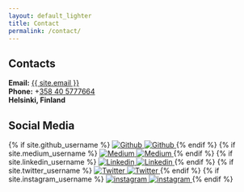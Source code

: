 ```yaml
---
layout: default_lighter
title: Contact
permalink: /contact/
---
```


<main id="main">

<!-- <section class="content conteiner-half">
  <div class="conteiner">
    <h1 class="margin-double">How to get in contact with me?</h1>
    <p>A product designer based in Helsinki, Finland.</p>
  </div>
</section> -->

<section class="content">
  <div class="conteiner">
    <div class="conteiner-half-width">
      <h2 class="title">Contacts</h2>
    </div>
    <div class="conteiner-half-width">
      <p><strong>Email:</strong> <a target="_blank" href="mailto:{{ site.email }}">{{ site.email }}</a><br />
      <strong>Phone:</strong> +<a href="callto:+358 40 5777664">358 40 5777664</a><br />
      <strong>Helsinki, Finland</strong></p>
    </div>
    <div class="conteiner-half-width">
      <h2 class="title">Social Media</h2>
    </div>
    <div class="conteiner-half-width">
      <nav class="menu main-menu menu-social-media mini">
        {% if site.github_username %}
          <a target="_blank" href="https://github.com/{{ site.github_username }}">
            <img class="darker" src="{{ site.url }}images/icon-Github-dark.svg" alt="Github">
            <img class="lighter" src="{{ site.url }}images/icon-Github-light.svg" alt="Github">
          </a>
        {% endif %}
        {% if site.medium_username %}
          <a target="_blank" href="https://medium.com/@{{ site.medium_username }}">
            <img class="darker" src="{{ site.url }}images/icon-Medium-dark.svg" alt="Medium">
            <img class="lighter" src="{{ site.url }}images/icon-Medium-light.svg" alt="Medium">
          </a>
        {% endif %}
        {% if site.linkedin_username %}
          <a target="_blank" href="https://br.linkedin.com/in/{{ site.linkedin_username }}">
            <img class="darker" src="{{ site.url }}images/icon-LinkedIn-dark.svg" alt="Linkedin">
            <img class="lighter" src="{{ site.url }}images/icon-LinkedIn-light.svg" alt="Linkedin">
          </a>
        {% endif %}
        {% if site.twitter_username %}
          <a target="_blank" href="https://twitter.com/{{ site.twitter_username }}">
            <img class="darker" src="{{ site.url }}images/icon-Twitter-dark.svg" alt="Twitter">
            <img class="lighter" src="{{ site.url }}images/icon-Twitter-light.svg" alt="Twitter">
          </a>
        {% endif %}
        {% if site.instagram_username %}
          <a target="_blank" href="http://instagram.com/{{ site.instagram_username }}/">
            <img class="darker" src="{{ site.url }}images/icon-Instagram-dark.svg" alt="instagram">
            <img class="lighter" src="{{ site.url }}images/icon-Instagram-light.svg" alt="instagram">
          </a>
        {% endif %}
      </nav>
    </div>
  </div>
</section>

</main>